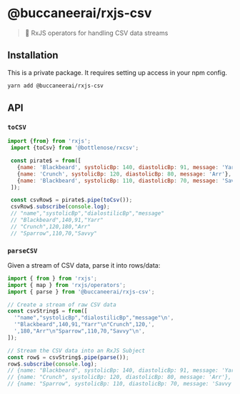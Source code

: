 # @buccaneerai/rxjs-csv
> 🚰  RxJS operators for handling CSV data streams

## Installation
This is a private package. It requires setting up access in your npm config.

```bash
yarn add @buccaneerai/rxjs-csv
```

## API

### `toCSV`

```js
import {from} from 'rxjs';
 import {toCsv} from '@bottlenose/rxcsv';

 const pirate$ = from([
   {name: 'Blackbeard', systolicBp: 140, diastolicBp: 91, message: 'Yarr'},
   {name: 'Crunch', systolicBp: 120, diastolicBp: 80, message: 'Arr'},
   {name: 'Blackbeard', systolicBp: 110, diastolicBp: 70, message: 'Savvy'},
 ]);

 const csvRow$ = pirate$.pipe(toCsv());
 csvRow$.subscribe(console.log);
 // "name","systolicBp","dialostilicBp","message"
 // "Blackbeard",140,91,"Yarr"
 // "Crunch",120,180,"Arr"
 // "Sparrow",110,70,"Savvy"
```

### `parseCSV`
Given a stream of CSV data, parse it into rows/data:
 ```js
 import { from } from 'rxjs';
 import { map } from 'rxjs/operators';
 import { parse } from '@buccaneerai/rxjs-csv';

 // Create a stream of raw CSV data
 const csvString$ = from([
   '"name","systolicBp","dialostilicBp","message"\n', 
   '"Blackbeard",140,91,"Yarr"\n"Crunch",120,', 
   ',180,"Arr"\n"Sparrow",110,70,"Savvy"\n',
 ]);

 // Stream the CSV data into an RxJS Subject
 const row$ = csvString$.pipe(parse());
 row$.subscribe(console.log);
 // {name: "Blackbeard", systolicBp: 140, diastolicBp: 91, message: 'Yarr'},
 // {name: "Crunch", systolicBp: 120, diastolicBp: 80, message: 'Arr'},
 // {name: "Sparrow", systolicBp: 110, diastolicBp: 70, message: 'Savvy'},
 ```

